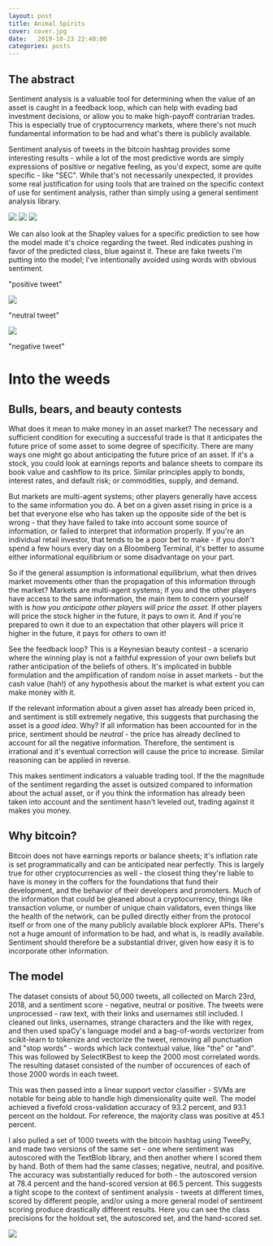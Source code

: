 ```yaml
---
layout: post
title: Animal Spirits
cover: cover.jpg
date:   2019-10-23 22:40:00
categories: posts
---
```




## The abstract


  Sentiment analysis is a valuable tool for determining when the value of an asset is caught in a feedback loop, which can help with evading bad investment decisions, or allow you to make high-payoff contrarian trades. This is especially true of cryptocurrency markets, where there's not much fundamental information to be had and what's there is publicly available.
  
Sentiment analysis of tweets in the bitcoin hashtag provides some interesting results - while a lot of the most predictive words are simply expressions of positive or negative feeling, as you'd expect, some are quite specific - like "SEC". While that's not necessarily unexpected, it provides some real justification for using tools that are trained on the specific context of use for sentiment analysis, rather than simply using a general sentiment analysis library.


<img src="\images\positive_importance_chart.png">

<img src="\images\neutral_importance_chart.png">

<img src="\images\negative_importance_chart.png">


We can also look at the Shapley values for a specific prediction to see how the model made it's choice regarding the tweet. Red indicates pushing in favor of the predicted class, blue against it. These are fake tweets I'm putting into the model; I've intentionally avoided using words with obvious sentiment.

"positive tweet"

<img src="\images\positiveshap.png">

"neutral tweet"

<img src="\images\neutralshap.png">

"negative tweet"




# Into the weeds

## Bulls, bears, and beauty contests

What does it mean to make money in an asset market? The necessary and sufficient condition for executing a successful trade is that it anticipates the future price of some asset to some degree of specificity. There are many ways one might go about anticipating the future price of an asset. If it's a stock, you could look at earnings reports and balance sheets to compare its book value and cashflow to its price. Similar principles apply to bonds, interest rates, and default risk; or commodities, supply, and demand.


But markets are multi-agent systems; other players generally have access to the same information you do. A bet on a given asset rising in price is a bet that everyone else who has taken up the opposite side of the bet is wrong - that they have failed to take into account some source of information, or failed to interpret that information properly. If you're an individual retail investor, that tends to be a poor bet to make - if you don't spend a few hours every day on a Bloomberg Terminal, it's better to assume either informational equilibrium or some disadvantage on your part.


So if the general assumption is informational equilibrium, what then drives market movements other than the propagation of this information through the market? Markets are multi-agent systems; if you and the other players have access to the same information, the main item to concern yourself with is *how you anticipate other players will price the asset.* If other players will price the stock higher in the future, it pays to own it. And if you're prepared to own it due to an expectation that other players will price it higher in the future, it pays for *others* to own it!


See the feedback loop? This is a Keynesian beauty contest - a scenario where the winning play is not a faithful expression of your own beliefs but rather anticipation of the beliefs of others. It's implicated in bubble formulation and the amplification of random noise in asset markets - but the cash value (hah!) of any hypothesis about the market is what extent you can make money with it.


If the relevant information about a given asset has already been priced in, and sentiment is still extremely negative, this suggests that purchasing the asset is a *good idea*. Why? If all information has been accounted for in the price, sentiment should be *neutral* - the price has already declined to account for all the negative information. Therefore, the sentiment is irrational and it's eventual correction will cause the price to increase. Similar reasoning can be applied in reverse.


This makes sentiment indicators a valuable trading tool. If the the magnitude of the sentiment regarding the asset is outsized compared to information about the actual asset, or if you think the information has already been taken into account and the sentiment hasn't leveled out, trading against it makes you money.

  
## Why bitcoin?

Bitcoin does not have earnings reports or balance sheets; it's inflation rate is set programmatically and can be anticipated near perfectly. This is largely true for other cryptocurrencies as well - the closest thing they're liable to have is money in the coffers for the foundations that fund their development, and the behavior of their developers and promoters. Much of the information that could be gleaned about a cryptocurrency, things like transaction volume, or number of unique chain validators, even things like the health of the network, can be pulled directly either from the protocol itself or from one of the many publicly available block explorer APIs. There's not a huge amount of information to be had, and what is, is readily available. Sentiment should therefore be a substantial driver, given how easy it is to incorporate other information.

## The model

 The dataset consists of about 50,000 tweets, all collected on March 23rd, 2018, and a sentiment score - negative, neutral or positive. The tweets were unprocessed - raw text, with their links and usernames still included. I cleaned out links, usernames, strange characters and the like with regex, and then used spaCy's language model and a bag-of-words vectorizer from scikit-learn to tokenize and vectorize the tweet, removing all punctuation and "stop words" - words which lack contextual value, like "the" or "and". This was followed by SelectKBest to keep the 2000 most correlated words. The resulting dataset consisted of the number of occurences of each of those 2000 words in each tweet.
 
 
This was then passed into a linear support vector classifier - SVMs are notable for being able to handle high dimensionality quite well. The model achieved a fivefold cross-validation accuracy of 93.2 percent, and 93.1 percent on the holdout. For reference, the majority class was positive at 45.1 percent.


I also pulled a set of 1000 tweets with the bitcoin hashtag using TweePy, and made two versions of the same set - one where sentiment was autoscored with the TextBlob library, and then another where I scored them by hand. Both of them had the same classes; negative, neutral, and positive. The accuracy was substantially reduced for both - the autoscored version at 78.4 percent and the hand-scored version at 66.5 percent. This suggests a tight scope to the context of sentiment analysis - tweets at different times, scored by different people, and/or using a more general model of sentiment scoring produce drastically different results.
Here you can see the class precisions for the holdout set, the autoscored set, and the hand-scored set.

<img src="\images\class_fscores_chart.png">
